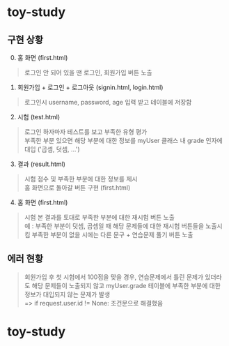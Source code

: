 # toy-study

구현 상황
---
0. 홈 화면 (first.html)
> 로그인 안 되어 있을 땐 로그인, 회원가입 버튼 노출</br>
1. 회원가입 + 로그인 + 로그아웃 (signin.html, login.html)
> 로그인시 username, password, age 입력 받고 테이블에 저장함
2. 시험 (test.html)
> 로그인 하자마자 테스트를 보고 부족한 유형 평가</br>
> 부족한 부분 있으면 해당 부분에 대한 정보를 myUser 클래스 내 grade 인자에 대입 ('곱셈, 덧셈, ...')
3. 결과 (result.html)
> 시험 점수 및 부족한 부분에 대한 정보를 제시</br>
> 홈 화면으로 돌아갈 버튼 구현 (first.html)
4. 홈 화면 (first.html)
> 시험 본 결과를 토대로 부족한 부분에 대한 재시험 버튼 노출</br>
> 예 : 부족한 부분이 덧셈, 곱셈일 때 해당 문제들에 대한 재시험 버튼들을 노출시킴
> 부족한 부분이 없을 시에는 다른 문구 + 연습문제 풀기 버튼 노출

에러 현황
---
> 회원가입 후 첫 시험에서 100점을 맞을 경우, 연습문제에서 틀린 문제가 있더라도 해당 문제들이 노출되지 않고 myUser.grade 테이블에 부족한 부분에 대한 정보가 대입되지 않는 문제가 발생</br>
> => if request.user.id != None: 조건문으로 해결했음
# toy-study
